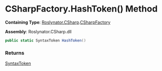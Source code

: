 # CSharpFactory\.HashToken\(\) Method

**Containing Type**: [Roslynator.CSharp](../../README.md)\.[CSharpFactory](../README.md)

**Assembly**: Roslynator\.CSharp\.dll

```csharp
public static SyntaxToken HashToken()
```

### Returns

[SyntaxToken](https://docs.microsoft.com/en-us/dotnet/api/microsoft.codeanalysis.syntaxtoken)

